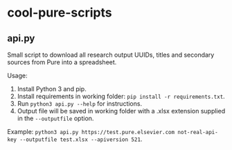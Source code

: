 # cool-pure-scripts

## api.py
Small script to download all research output UUIDs, titles and secondary sources from Pure into a spreadsheet. 

Usage: 

1. Install Python 3 and pip.
2. Install requirements in working folder: `pip install -r requirements.txt`.
3. Run `python3 api.py --help` for instructions.
4. Output file will be saved in working folder with a .xlsx extension supplied in the `--outputfile` option.

Example:
`python3 api.py https://test.pure.elsevier.com not-real-api-key --outputfile test.xlsx --apiversion 521`.

